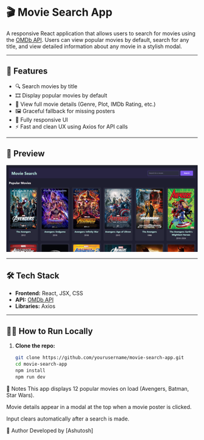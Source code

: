 # 🎬 Movie Search App

A responsive React application that allows users to search for movies using the [OMDb API](https://www.omdbapi.com/). Users can view popular movies by default, search for any title, and view detailed information about any movie in a stylish modal.

---

## 🚀 Features

- 🔍 Search movies by title
- 🎞️ Display popular movies by default
- 📄 View full movie details (Genre, Plot, IMDb Rating, etc.)
- 🖼️ Graceful fallback for missing posters
- 📱 Fully responsive UI
- ⚡ Fast and clean UX using Axios for API calls

---

## 📸 Preview

![Movie Search App Screenshot](https://github.com/ashu-2024/Movie-Search-App/blob/main/src/assets/Snapshot.png)

---

## 🛠️ Tech Stack

- **Frontend:** React, JSX, CSS
- **API:** [OMDb API](https://www.omdbapi.com/)
- **Libraries:** Axios

---

## 🧑‍💻 How to Run Locally

1. **Clone the repo:**

   ```bash
   git clone https://github.com/yourusername/movie-search-app.git
   cd movie-search-app
   npm install
   npm run dev
   ```
   
📌 Notes
This app displays 12 popular movies on load (Avengers, Batman, Star Wars).

Movie details appear in a modal at the top when a movie poster is clicked.

Input clears automatically after a search is made.

🙌 Author
Developed by [Ashutosh]
